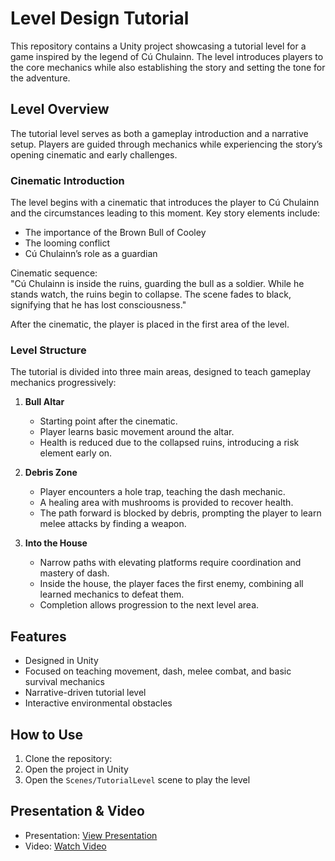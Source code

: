 # Level Design Tutorial

This repository contains a Unity project showcasing a tutorial level for a game inspired by the legend of Cú Chulainn. The level introduces players to the core mechanics while also establishing the story and setting the tone for the adventure.

## Level Overview

The tutorial level serves as both a gameplay introduction and a narrative setup. Players are guided through mechanics while experiencing the story’s opening cinematic and early challenges.

### Cinematic Introduction

The level begins with a cinematic that introduces the player to Cú Chulainn and the circumstances leading to this moment. Key story elements include:

- The importance of the Brown Bull of Cooley
- The looming conflict
- Cú Chulainn’s role as a guardian

Cinematic sequence:  
"Cú Chulainn is inside the ruins, guarding the bull as a soldier. While he stands watch, the ruins begin to collapse. The scene fades to black, signifying that he has lost consciousness."

After the cinematic, the player is placed in the first area of the level.

### Level Structure

The tutorial is divided into three main areas, designed to teach gameplay mechanics progressively:

1. **Bull Altar**  
   - Starting point after the cinematic.  
   - Player learns basic movement around the altar.  
   - Health is reduced due to the collapsed ruins, introducing a risk element early on.

2. **Debris Zone**  
   - Player encounters a hole trap, teaching the dash mechanic.  
   - A healing area with mushrooms is provided to recover health.  
   - The path forward is blocked by debris, prompting the player to learn melee attacks by finding a weapon.

3. **Into the House**  
   - Narrow paths with elevating platforms require coordination and mastery of dash.  
   - Inside the house, the player faces the first enemy, combining all learned mechanics to defeat them.  
   - Completion allows progression to the next level area.

## Features

- Designed in Unity  
- Focused on teaching movement, dash, melee combat, and basic survival mechanics  
- Narrative-driven tutorial level  
- Interactive environmental obstacles  

## How to Use

1. Clone the repository:  
2. Open the project in Unity
3. Open the `Scenes/TutorialLevel` scene to play the level

## Presentation & Video

* Presentation: [View Presentation](https://docs.google.com/presentation/d/19wmHd9mwJ8964vZcMgLB0LmdNHIblzcz3CAVUPR812E/edit?usp=sharing)
* Video: [Watch Video](https://youtu.be/JFCesY8LHuQ?si=Nx5Oms4vfeUAeqid)
